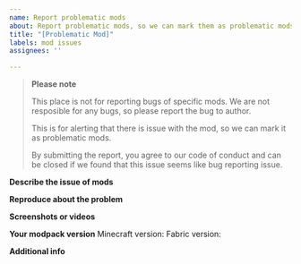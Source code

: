 ```yaml
---
name: Report problematic mods
about: Report problematic mods, so we can mark them as problematic mods
title: "[Problematic Mod]"
labels: mod issues
assignees: ''

---
```


> **Please note**
> 
> This place is not for reporting bugs of specific mods. We are not resposible for any bugs, so please report the bug to author.
> 
> This is for alerting that there is issue with the mod, so we can mark it as problematic mods.
> 
> By submitting the report, you agree to our code of conduct and can be closed if we found that this issue seems like bug reporting issue.

**Describe the issue of mods**

**Reproduce about the problem**

**Screenshots or videos**

**Your modpack version**
Minecraft version:
Fabric version:

**Additional info**
